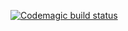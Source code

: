 [![Codemagic build status](https://api.codemagic.io/apps/67a63d99cb47222f6c7df4b5/ios-project-debug/status_badge.svg)](https://codemagic.io/apps/67a63d99cb47222f6c7df4b5/ios-project-debug/latest_build)
